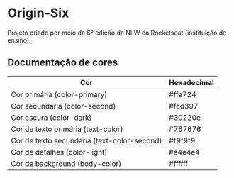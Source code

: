 # Origin-Six

Projeto criado por meio da 6° edição da NLW da Rocketseat (instituição de ensino).




## Documentação de cores

| Cor               | Hexadecimal                       |
| -----------------       | ----------------------------|
| Cor primária (color-primary)                | #ffa724 |
| Cor secundária (color-second)               | #fcd397 |
| Cor escura (color-dark)                     | #30220e |
| Cor de texto primária (text-color)          | #767676 |
| Cor de texto secundária (text-color-second) | #f9f9f9 |
| Cor de detalhes (color-light)               | #e4e4e4 |
| Cor de background (body-color)              | #ffffff |
